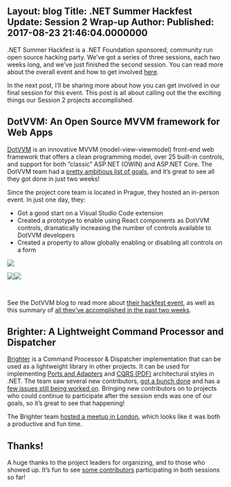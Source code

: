 Layout: blog
Title: .NET Summer Hackfest Update&#58; Session 2 Wrap-up
Author: 
Published: 2017-08-23 21:46:04.0000000
---
<p><p>.NET Summer Hackfest is a .NET Foundation sponsored, community run open source hacking party. We’ve got a series of three sessions, each two weeks long, and we’ve just finished the second session. You can read more about the overall event and how to get involved <a href="http://aka.ms/dotnetsummer">here</a>. </p><p>In the next post, I’ll be sharing more about how you can get involved in our final session for this event. This post is all about calling out the the exciting things our Session 2 projects accomplished.</p><h2>DotVVM: An Open Source MVVM framework for Web Apps</h2><p><a href="https://www.dotvvm.com/">DotVVM</a> is an innovative MVVM (model-view-viewmodel) front-end web framework that offers a clean programming model, over 25 built-in controls, and support for both “classic” ASP.NET (OWIN) and ASP.NET Core. The DotVVM team had a <a href="https://github.com/riganti/dotvvm/blob/master/dotnetSummer.md">pretty ambitious list of goals</a>, and it’s great to see all they got done in just two weeks!</p><p>Since the project core team is located in Prague, they hosted an in-person event. In just one day, they:</p><ul><li>Got a good start on a Visual Studio Code extension</li><li>Created a prototype to enable using React components as DotVVM controls, dramatically increasing the number of controls available to DotVVM developers</li><li>Created a property to allow globally enabling or disabling all controls on a form</li></ul><p><img src="assets/posts/dotvvm-hackfest-3.jpg"></p><p><img src="assets/posts/dotvvm-hackfest-1.gif"><img src="assets/posts/dotvvm-hackfest-2.gif"></p><p><br></p><p>See the DotVVM blog to read more about <a href="https://www.dotvvm.com/blog/26/NET-Summer-Hackfest-Session-in-Prague">their hackfest event</a>, as well as this summary of <a href="https://www.dotvvm.com/blog/27/Busy-two-weeks-for-the-DotVVM-Team">all they’ve accomplished in the past two weeks</a>.</p><h2>Brighter: A Lightweight Command Processor and Dispatcher</h2><p><a href="https://brightercommand.github.io/Brighter/">Brighter</a> is a Command Processor &amp; Dispatcher implementation that can be used as a lightweight library in other projects. It can be used for implementing <a href="http://alistair.cockburn.us/Hexagonal+architecture">Ports and Adapters</a> and <a href="/assets/cqrs_documents.pdf">CQRS (PDF)</a> architectural styles in .NET. The team saw several new contributors, <a href="https://github.com/BrighterCommand/Brighter/pulls?utf8=%E2%9C%93&amp;q=is%3Apr%20is%3Aclosed%20updated%3A%3E%3D2017-08-01">got a bunch done</a> and has a <a href="https://github.com/BrighterCommand/Brighter/labels/grabbed%20by%20community">few issues still being worked on</a>. Bringing new contributors on to projects who could continue to participate after the session ends was one of our goals, so it’s great to see that happening!</p><p>The Brighter team <a href="https://twitter.com/ICooper/status/896319327087063044">hosted a meetup in London</a>, which looks like it was both a productive and fun time.</p><h2>Thanks!</h2><p>A huge thanks to the project leaders for organizing, and to those who showed up. It’s fun to see <a href="https://twitter.com/pothulapati">some contributors</a> participating in both sessions so far!</p></p>
